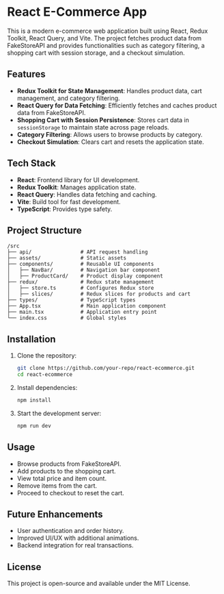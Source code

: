 # React E-Commerce App

This is a modern e-commerce web application built using React, Redux Toolkit, React Query, and Vite. The project fetches product data from FakeStoreAPI and provides functionalities such as category filtering, a shopping cart with session storage, and a checkout simulation.

## Features

- **Redux Toolkit for State Management**: Handles product data, cart management, and category filtering.
- **React Query for Data Fetching**: Efficiently fetches and caches product data from FakeStoreAPI.
- **Shopping Cart with Session Persistence**: Stores cart data in `sessionStorage` to maintain state across page reloads.
- **Category Filtering**: Allows users to browse products by category.
- **Checkout Simulation**: Clears cart and resets the application state.

## Tech Stack

- **React**: Frontend library for UI development.
- **Redux Toolkit**: Manages application state.
- **React Query**: Handles data fetching and caching.
- **Vite**: Build tool for fast development.
- **TypeScript**: Provides type safety.

## Project Structure

```
/src
├── api/                # API request handling
├── assets/             # Static assets
├── components/         # Reusable UI components
│   ├── NavBar/         # Navigation bar component
│   ├── ProductCard/    # Product display component
├── redux/              # Redux state management
│   ├── store.ts        # Configures Redux store
│   ├── slices/         # Redux slices for products and cart
├── types/              # TypeScript types
├── App.tsx             # Main application component
├── main.tsx            # Application entry point
└── index.css           # Global styles
```

## Installation

1. Clone the repository:
   ```sh
   git clone https://github.com/your-repo/react-ecommerce.git
   cd react-ecommerce
   ```
2. Install dependencies:
   ```sh
   npm install
   ```
3. Start the development server:
   ```sh
   npm run dev
   ```

## Usage

- Browse products from FakeStoreAPI.
- Add products to the shopping cart.
- View total price and item count.
- Remove items from the cart.
- Proceed to checkout to reset the cart.

## Future Enhancements

- User authentication and order history.
- Improved UI/UX with additional animations.
- Backend integration for real transactions.

## License

This project is open-source and available under the MIT License.